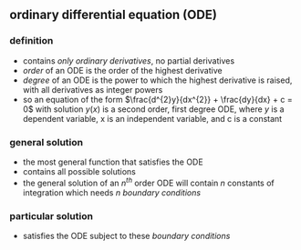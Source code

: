## ordinary differential equation (ODE)
### definition
- contains *only ordinary derivatives*, no partial derivatives
- *order* of an ODE is the order of the highest derivative
- *degree* of an ODE is the power to which the highest derivative is raised, with all derivatives as integer powers
- so an equation of the form $\frac{d^{2}y}{dx^{2}} + \frac{dy}{dx} + c = 0$ with solution $y(x)$ is a second order, first degree ODE, where $y$ is a dependent variable, x is an independent variable, and c is a constant
### general solution
- the most general function that satisfies the ODE 
- contains all possible solutions
- the general solution of an $n^{th}$ order ODE will contain $n$ constants of integration which needs $n$ *boundary conditions*
### particular solution
- satisfies the ODE subject to these *boundary conditions* 